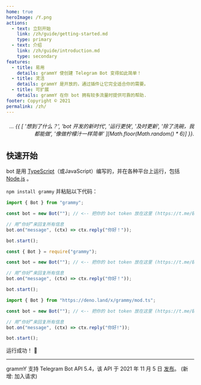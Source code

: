 ```yaml
---
home: true
heroImage: /Y.png
actions:
  - text: 立刻开始
    link: /zh/guide/getting-started.md
    type: primary
  - text: 介绍
    link: /zh/guide/introduction.md
    type: secondary
features:
  - title: 易用
    details: grammY 使创建 Telegram Bot 变得如此简单！
  - title: 灵活
    details: grammY 是开放的，通过插件让它完全适合你的需要。
  - title: 可扩展
    details: grammY 在你 bot 拥有较多流量时提供可靠的帮助.
footer: Copyright © 2021
permalink: /zh/
---
```


<h6 align="right">… {{ [
  '想到了什么？',
  'bot 开发的新时代',
  '运行更快',
  '及时更新',
  '除了洗碗，我都能做',
  '像做柠檬汁一样简单'
][Math.floor(Math.random() * 6)] }}.</h6>

## 快速开始

bot 是用 [TypeScript](https://www.typescriptlang.org)（或JavaScript）编写的，并在各种平台上运行，包括 [Node.js](https://nodejs.org) 。

`npm install grammy` 并粘贴以下代码：

<CodeGroup>
  <CodeGroupItem title="TypeScript" active>

```ts
import { Bot } from "grammy";

const bot = new Bot(""); // <-- 把你的 bot token 放在这里 (https://t.me/BotFather)

// 用“你好”来回复所有信息
bot.on("message", (ctx) => ctx.reply("你好！"));

bot.start();
```

</CodeGroupItem>
 <CodeGroupItem title="JavaScript">

```ts
const { Bot } = require("grammy");

const bot = new Bot(""); // <-- 把你的 bot token 放在这里 (https://t.me/BotFather)

// 用“你好”来回复所有信息
bot.on("message", (ctx) => ctx.reply("你好！"));

bot.start();
```

</CodeGroupItem>
 <CodeGroupItem title="Deno">

```ts
import { Bot } from "https://deno.land/x/grammy/mod.ts";

const bot = new Bot(""); // <-- 把你的 bot token 放在这里 (https://t.me/BotFather)

// 用“你好”来回复所有信息
bot.on("message", (ctx) => ctx.reply("你好!"));

bot.start();
```

</CodeGroupItem>
</CodeGroup>

运行成功！ :tada:

---

grammY 支持 Telegram Bot API 5.4，该 API 于 2021 年 11 月 5 日 [发布](https://core.telegram.org/bots/api#november-5-2021)。
(新增: 加入请求)
